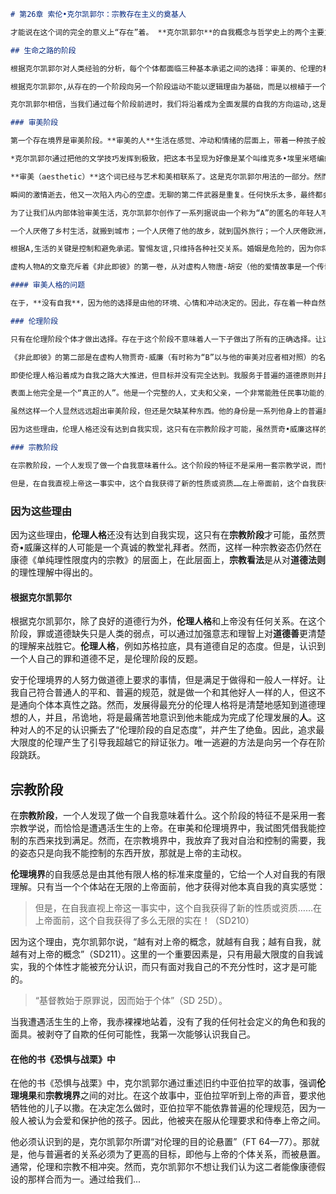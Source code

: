 ```markdown
# 第26章 索伦•克尔凯郭尔：宗教存在主义的奠基人

才能说在这个词的完全的意义上“存在”着。 **克尔凯郭尔**的自我概念与哲学史上的两个主要立场相冲突。对于一群哲学家，如笛卡尔，自我是一个完全存在的自明实体。它是世间物品的一部分,就像身体那样。对于另一群哲学家，如休谟，没有超出流逝着的经验流之外的自我。克尔凯郭尔的立场是，笛卡尔和休谟各自部分正确。当我们没有积极地为做自我而奋斗，我们的生命就像休谟描述的那样，只是流逝的经验之流，没有统一，没有中心。然而，这不是故事的全部，因为成为自我是可能的 。在另一面，与笛卡尔相反，做自我不是既定的，因为成为自我是我们生活的主要事业。“一个存在着的个体自身是一个生成过程……存在的口号是永远向前。”（CUP 368）成就存在是一个要完成的任务，伴随着大量焦虑、恐惧和战栗。我周围的一切（和我之中的一切）都是牵引我脱离本真并使我对我自己的存在麻木的力量。就像上面段落中睡觉的旅人,我一生被动地赶着车而没有有意 识地选择我旅行的方向。在克尔凯郭尔对生命阶段的讨论中，将展示成为自我的道路。

## 生命之路的阶段

根据克尔凯郭尔对人类经验的分析，每个个体都面临三种基本承诺之间的选择：审美的、伦理的和宗教的。在不同的地方，他称它们为“生活观点”、“存在范畴”、“存在境界”、“存在模式”和“生命之路的阶段”。克尔凯郭尔的“存在模式”类似黑格尔《精神现象学》里的“意识形式”，因为它们代表了感知和体验生活的不同方式。对于黑格尔，从一个观点向另一个观点的运动是历史模式的逻辑展开。文化和历史时代经历不同意识形式的过程展示了背后的理性。对立的生活概念和模式不断在更高的水平上达到和解，就像历史汇聚在一个无所不包的普遍观点上。对于克尔凯郭尔则相反，穿越不同存在境界的运动根本不发生在文化或历史的层面上。它是通过个体的激情选择（或“跳跃”）战胜一个存在境界中的张力而走向另一个可选择的生活形式的个体之旅。这里的目 标不是认知上充分的概念，而是当行动者通过成为完整、帝真的自我来寻求逃避绝望时，在存在上充分的生活。

根据克尔凯郭尔,从存在的一个阶段向另一个阶段运动不能以逻辑理由为基础，而是以根植于一个人的个人生活的存在理由为基础。选择不再生活于一个存在境界是一种价值选择，因为这个选择是基于回答这样的问题，诸如“我要成为什么？我能让这条生活道路成为我自己的道路吗？”不可能诉诸非个人的理性法庭来评估任何这样的选择，因为所有价值都植根于这个域或那个域，因为它们都是关于生活中哪一个价值重要的竞争性观点。同时,这不意味着选择像抛硬币一样是任意的。一个存在阶段的不充分使得它自身在绝望的经验中被感受到，这驱使我们走上下一个阶段。

克尔凯郭尔相信，当我们通过每个阶段前进时，我们将沿着成为全面发展的自我的方向运动,这是一个只能在宗教阶段发现的目标。然而，因为这些阶段中的选择都是主观的，就不能抽掉一个人能做出错误决定这一事实（可能因为对逃避自知的欲求）。因此，一个为什么不可以留在绝望中，避免选择被迫向一个新的、更严苛的生活方式跳跃，对此没有逻辑理由。克尔凯郭尔关于存在境界的大部分讨论都在他的两卷本著作《非此即彼》中进行。

### 审美阶段

第一个存在境界是审美阶段。**审美的人**生活在感觉、冲动和情绪的层面上，带着一种孩子般的直接性。生活就是不断地寻求满足的瞬间。审美范畴囊括了范围广大的个性类型，包括原始的快乐主义者，他们沉湎于低级的性快乐，以及浪漫主义者,他们陶醉于艺术和文学，甚至包括那些知识分子,他们把观念当美酒一般享受，但却不把自己的生命交托给任何观念。对于审美的人，唯一重要的两个范畴是无聊和有趣。生活就是疯狂地努力品尝新鲜的经验来避免无聊。笛卡尔说“我思故我在 ”，而审美主义者说“我有有趣的瞬间 ，所以我存在 ”。对于这种类型的人，“无聊是万恶之源”（EO 1.281）。然而，无聊的武库里有两件武器。第一，无聊是一种威胁，因为一切经验的本性都是过渡性的。正当审美主义者认为他的生活充满快乐的时候，花谢香消，曲终人散。

*克尔凯郭尔通过把他的文学技巧发挥到极致，把这本书呈现为好像是某个叫维克多•埃里米塔编的一系列文章。每个部分都是由另一个匿名角色写的第一人称说明。第一部是介绍生活在审美层次上的生活，而第二部是一系列由一个推荐伦理生活道路的人写给第一个作者的信。*

**审美（aesthetic）**这个词已经与艺术和美相联系了。这是克尔凯郭尔用法的一部分。然而，克尔凯郭尔的用法还包括了原初的古希腊意义，即“感觉或感知”（我们仍然用"anaesthetic”来指任何感觉上迟钝的东西）。该希腊动词还与理论和剧场这些词有相同的词根。因此，对于克尔凯郭尔,审美的人是以疏离感来对待生活，是一个无牵挂的旁观者。

瞬间的激情逝去，他又一次陷入内心的空虚。无聊的第二件武器是重复。任何快乐太多，最终都会成为乏味、陈腐和不满。要战胜这个问题，一个人不得不疯狂地寻求新的经验。

为了让我们从内部体验审美生活，克尔凯郭尔创作了一系列据说由一个称为“A”的匿名的年轻人写的文章。这些文章的虚构作者是审美主义者最纯正的例子，因为他试图把追求有趣的瞬间变成一种精致的艺术。在名为“轮作方法”的文章中，A这个人物推荐说，我们用与农夫轮作庄稼相同的方式来变动我们的快乐：

一个人厌倦了乡村生活，就搬到城市；一个人厌倦了他的故乡，就到国外旅行；一个人厌倦欧洲，就去美洲，如此等等。最后，一个人沉迷于对不断开始的无尽旅行的浪漫希望中。（EO 1.287）

根据A,生活的关键是控制和避免承诺。警惕友谊,只维持各种社交关系。婚姻是危险的，因为你将失去审美生活所必须的自由和超然。然而，用多种多样的艳遇给你的生活调味是非常好的（但是要把它们限制在一个小时之内，最多一个月）。但是，如果你开始坠入爱河，要有勇气中断它，因为你将失去一切而一无所获。一般来说，避免负责。把随心所欲变成一种艺术，他说，因为这将导致无穷的娱乐。

虚构人物A的文章充斥着《非此即彼》的第一卷，从对虚构人物唐-胡安（他的爱情故事是一个传奇）的赞颂到一篇称为“勾引者日记”的文章。在所有这些文章中，A快活地把他的生活计划变成对快乐的追求，不论它们是性的、音乐的、文学的还是理智的（一个人必须总是保持快乐的轮换来避免停滞）。然而，当我们注意他的内心生活时，它似乎弥漫着空虚感。当他陶醉于一个快乐的瞬间，他似乎迷失在它全部的纯粹直接性中。当他致力于安排和计划他的下一个有趣瞬间，他变得超脱和疏离了他自己的生活。无忧无虑的审美主义者，对于他们，每个瞬间的价值都是相同的，但他们只是对一切都无价值的愤世嫉俗者的另一面。对快乐的追求所驱动的生活，即使这些快乐是最高级的理智型和文化型快乐，是这样一种生活，它唯一的中心是一堆碎裂的、反复无常的瞬间。

#### 审美人格的问题

在于，**没有自我**，因为他的选择是由他的环境、心情和冲动决定的。因此，存在着一种自然的辩证趋势，去寻求更多，去寻求某种统一的价值核心,去寻求一个人的自我，一种发现稳定的东西以托付自身的躁动的渴望。如果一个人符合了这一切，他将做出向存在的伦理阶段的跳跃。

### 伦理阶段

只有在伦理阶段个体才做出选择。存在于这个阶段不意味着人一下子做出了所有的正确选择。让这个阶段成为一个新阶段的是，一个人选择的道德性得到了考虑。在伦理阶段，世界被划分为善恶二分。虽然决定生活在伦理境界中不是一个基于理性的决定，但一旦一个人决定有道德，他就能理性地得出道德原则，就像康德宣称我们能够做的那样。然而，这不只是关于伦理学的理论构建，因为一个人可以像玩钱币收藏一样玩伦理哲学，却仍然过着审美的生活。相反，达到伦理境界意味着一个人的存在受伦理考虑的支配。

《非此即彼》的第二部是在虚构人物贾奇-威廉（有时称为“B”以与他的审美对应者相对照）的名下写的。这部书的大部分是一系列写给A的信, 在信中，贾奇向他推荐伦理生活。如果唐•胡安和“勾引者日记”是审美阶段的隐喻，那么伦理阶段的典范要在苏格拉底那里和婚姻制度中找到。婚姻不是被动地被吸入爱的激情中，而是做出重大的承诺。然而，做出承诺要求在我心中有某种从一个瞬间到另一个瞬间的连续性。因此，在做出重大选择时,我正走在成为自我的道路上，自我是持续的，而不是即刻的瞬间。我第一次选择我将成为什么.,而不只是构成我们审美生活的零碎冲动的集合。正如克尔凯郭尔在另一地方所说的，在伦理生活中，我达到了“获得历史的可能性”（CUP 227）。伦理人格是由激情（一个对克尔凯郭尔很重要的品质）刻画的。然而，这不是指审美人格的心血来潮的冲动。具有激情是用一个人的全部所是去关心某个事物，是拥抱一个人有意识地用于指导他生活的激发性价值。深深地关心某事物、自我反思和有原则的选择对于审美人格来说是不可能的。

即使伦理人格沿着成为自我之路大大推进，但目标并没有完全达到。我服务于普遍的道德原则并且参与到理性的道德行动者的共同体中，但我还不是一个充分地具有自我意识的个体。克尔凯郭尔这样描述一个生活在伦理境界中的人：

表面上他完全是一个“真正的人”。他是一个完整的人，丈夫和父亲，一个非常能胜任民事功能的，甚至是可敬的父亲，对他的妻子很和善，对他的孩子关怀备至。一个基督徒？嗯，是的，他还差得很远。（SD 197）

虽然这样一个人显然远远超出审美阶段，但还是欠缺某种东西。他的身份是一系列他身上的普遍原则之和。他只是一个社会规则的集合：丈夫、父亲、文明的仆人。问题是，前述描述可以符合任何人。问题是，所有这些描述背后的独特的本真自我在哪里？

因为这些理由，伦理人格还没有达到自我实现，这只有在宗教阶段才可能，虽然贾奇•威廉这样的人可能是一个真诚的教堂礼拜者。然而，这样一种宗教姿态仍然在康德《单纯理性限度内的宗教》的层面上，在此层面上，宗教看法是从对道德法则的理性理解中得出的。根据克尔凯郭尔，除了良好的道德行为外，伦理人格和上帝没有任何关系。在这个阶段，罪或道德缺失只是人类的弱点，可以通过加强意志和理智上对道德善更清楚的理解来战胜它。伦理人格，例如苏格拉底，具有道德自足的态度。但是，认识到一个人自己的罪和道德不足，是伦理阶段的反题。安于伦理境界的人努力做道德上要求的事情，但是满足于做得和一般人一样好。让我自己符合普通人的平和、普遍的规范，就是做一个和其他好人一样的人，但这不是通向个体本真性之路。然而，发展得最充分的伦理人格将是清楚地感知到道德理想的人，并且，吊诡地，将是最痛苦地意识到他未能成为完成了伦理发展的人。这种对人的不足的认识撕去了伦理阶段的自足态度,并产生了绝望。因此，追求最大限度的伦理产生了引导我超越它的辩证张力。唯一逃避的方法是向另一个存在阶段跳跃。

### 宗教阶段

在宗教阶段，一个人发现了做一个自我意味着什么。这个阶段的特征不是采用一套宗教学说，而恰恰是遭遇活生生的上帝。在审美和伦理境界中,我试图凭借我能控制的东西来找到满足。然而，在宗教境界中，我放弃了我对自治和控制的需要，我的姿态只是向我不能控制的东西开放，那就是上帝的主动权。伦理境界的自我感总是由其他有限人格的标准来度量的，它给一个人对自我的有限理解。只有当一个个体站在无限的上帝面前，他才获得对他本真自我的真实感觉：

但是，在自我直视上帝这一事实中，这个自我获得了新的性质或资质……在上帝面前，这个自我获得了多么无限的实在！
```

### 因为这些理由

因为这些理由，**伦理人格**还没有达到自我实现，这只有在**宗教阶段**才可能，虽然贾奇•威廉这样的人可能是一个真诚的教堂礼拜者。然而，这样一种宗教姿态仍然在康德《单纯理性限度内的宗教》的层面上，在此层面上，**宗教看法**是从对**道德法则**的理性理解中得出的。

#### 根据克尔凯郭尔

根据克尔凯郭尔，除了良好的道德行为外，**伦理人格**和上帝没有任何关系。在这个阶段，罪或道德缺失只是人类的弱点，可以通过加强意志和理智上对**道德善**更清楚的理解来战胜它。**伦理人格**，例如苏格拉底，具有道德自足的态度。但是，认识到一个人自己的罪和道德不足，是伦理阶段的反题。

安于伦理境界的人努力做道德上要求的事情，但是满足于做得和一般人一样好。让我自己符合普通人的平和、普遍的规范，就是做一个和其他好人一样的人，但这不是通向个体本真性之路。然而，发展得最充分的伦理人格将是清楚地感知到道德理想的人，并且，吊诡地，将是最痛苦地意识到他未能成为完成了伦理发展的**人**。这种对人的不足的认识撕去了“伦理阶段的自足态度”，并产生了绝鱼。因此，追求最大限度的伦理产生了引导我超越它的辩证张力。唯一逃避的方法是向另一个存在阶段跳跃。

## 宗教阶段

在**宗教阶段**，一个人发现了做一个自我意味着什么。这个阶段的特征不是采用一套宗教学说，而恰恰是遭遇活生生的上帝。在审美和伦理境界中，我试图凭借我能控制的东西来找到满足。然而，在宗教境界中，我放弃了我对自治和控制的需要，我的姿态只是向我不能控制的东西开放，那就是上帝的主动权。

**伦理境界**的自我感总是由其他有限人格的标准来度量的，它给一个人对自我的有限理解。只有当一个个体站在无限的上帝面前，他才获得对他本真自我的真实感觉：

> 但是，在自我直视上帝这一事实中，这个自我获得了新的性质或资质……在上帝面前，这个自我获得了多么无限的实在！（SD210）

因为这个理由，克尔凯郭尔说，“越有对上帝的概念，就越有自我；越有自我，就越有对上帝的概念”（SD211）。这里的一个重要因素是，只有用最大限度的自我诚实，我的个体性才能被充分认识，而只有面对我自己的不充分性时，这才是可能的。

> “基督教始于原罪说，因而始于个体”（SD 25D）。

当我遭遇活生生的上帝，我赤裸裸地站着，没有了我的任何社会定义的角色和我的面具。被剥夺了自欺的任何可能性，我第一次能够认识我自己。

#### 在他的书《恐惧与战栗》中

在他的书《恐惧与战栗》中，克尔凯郭尔通过重述旧约中亚伯拉罕的故事，强调**伦理境果**和**宗教境界**之间的对比。在这个故事中，亚伯拉罕听到上帝的声音，要求他牺牲他的儿子以撒。在决定怎么做时，亚伯拉罕不能依靠普遍的伦理规范，因为一般人被认为会爱和保护他的孩子。因此，他被夹在服从伦理要求和侍奉上帝之间。

他必须认识到的是，克尔凯郭尔所谓“对伦理的目的论悬置”（FT 64—77）。那就是，他与普遍者的关系必须为了更高的目标，即他与上帝的个体关系，而被悬置。通常，伦理和宗教不相冲突。然而，克尔凯郭尔不想让我们认为这二者能像康德假设的那样合而为一。通过给我们...